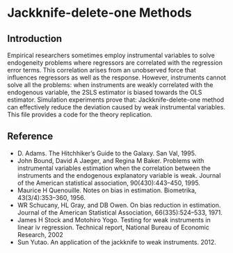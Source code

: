 # Jackknife-delete-one Methods
## Introduction
Empirical researchers sometimes employ instrumental variables to solve endogeneity problems where regressors are correlated with the regression error terms. This correlation arises from an unobserved force that influences regressors as well as the response. However, instruments cannot solve all the problems: when instruments are weakly correlated with the endogenous variable, the 2SLS estimator is biased towards the OLS estimator. Simulation experiments prove that: Jackknife-delete-one method can effectively reduce the deviation caused by weak instrumental variables. This file provides a code for the theory replication.
## Reference ##
 - D. Adams. The Hitchhiker’s Guide to the Galaxy. San Val, 1995.
 - John Bound, David A Jaeger, and Regina M Baker. Problems with instrumental variables estimation when the correlation between the instruments and the endogenous explanatory  variable is weak. Journal of the American statistical association, 90(430):443–450, 1995.
 - Maurice H Quenouille. Notes on bias in estimation. Biometrika, 43(3/4):353–360, 1956.
 - WR Schucany, HL Gray, and DB Owen. On bias reduction in estimation. Journal of the American Statistical Association, 66(335):524–533, 1971.
 - James H Stock and Motohiro Yogo. Testing for weak instruments in linear iv regression. Technical report, National Bureau of Economic Research, 2002
 - Sun Yutao. An application of the jackknife to weak instruments. 2012.
